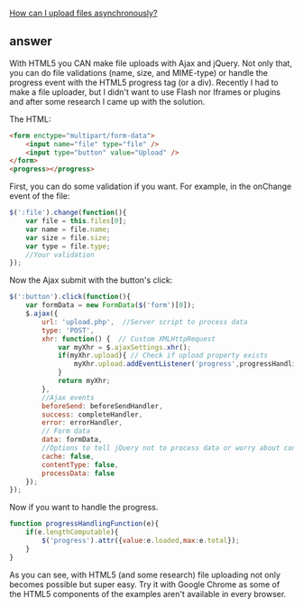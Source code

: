 [How can I upload files asynchronously?](http://stackoverflow.com/questions/166221/how-can-i-upload-files-asynchronously)

## answer



With HTML5 you CAN make file uploads with Ajax and jQuery. Not only that, you can do file validations (name, size, and MIME-type) or handle the progress event with the HTML5 progress tag (or a div). Recently I had to make a file uploader, but I didn't want to use Flash nor Iframes or plugins and after some research I came up with the solution.

The HTML:

```html
<form enctype="multipart/form-data">
    <input name="file" type="file" />
    <input type="button" value="Upload" />
</form>
<progress></progress>
```

First, you can do some validation if you want. For example, in the onChange event of the file:

```js
$(':file').change(function(){
    var file = this.files[0];
    var name = file.name;
    var size = file.size;
    var type = file.type;
    //Your validation
});
```

Now the Ajax submit with the button's click:

```js
$(':button').click(function(){
    var formData = new FormData($('form')[0]);
    $.ajax({
        url: 'upload.php',  //Server script to process data
        type: 'POST',
        xhr: function() {  // Custom XMLHttpRequest
            var myXhr = $.ajaxSettings.xhr();
            if(myXhr.upload){ // Check if upload property exists
                myXhr.upload.addEventListener('progress',progressHandlingFunction, false); // For handling the progress of the upload
            }
            return myXhr;
        },
        //Ajax events
        beforeSend: beforeSendHandler,
        success: completeHandler,
        error: errorHandler,
        // Form data
        data: formData,
        //Options to tell jQuery not to process data or worry about content-type.
        cache: false,
        contentType: false,
        processData: false
    });
});
```

Now if you want to handle the progress.

```js
function progressHandlingFunction(e){
    if(e.lengthComputable){
        $('progress').attr({value:e.loaded,max:e.total});
    }
}
```
As you can see, with HTML5 (and some research) file uploading not only becomes possible but super easy. Try it with Google Chrome as some of the HTML5 components of the examples aren't available in every browser.
